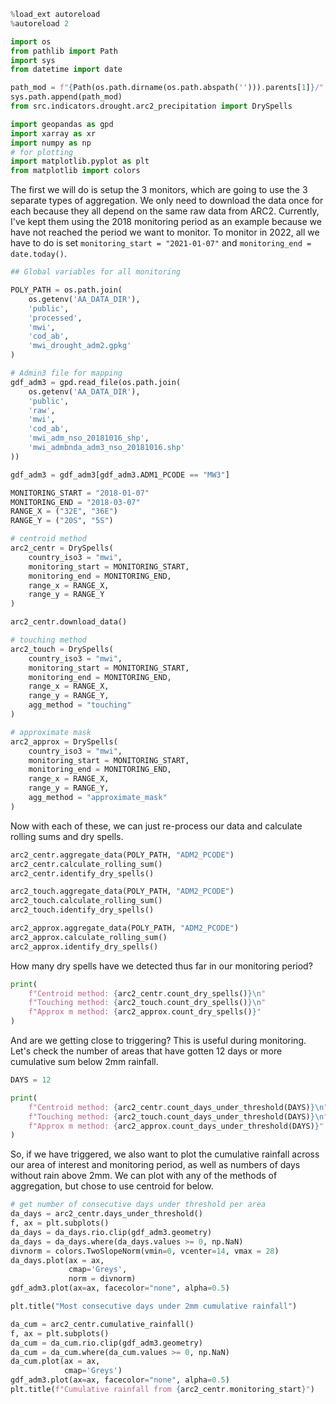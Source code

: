 ```python
%load_ext autoreload
%autoreload 2

import os
from pathlib import Path
import sys
from datetime import date

path_mod = f"{Path(os.path.dirname(os.path.abspath(''))).parents[1]}/"
sys.path.append(path_mod)
from src.indicators.drought.arc2_precipitation import DrySpells

import geopandas as gpd
import xarray as xr
import numpy as np
# for plotting
import matplotlib.pyplot as plt
from matplotlib import colors
```

The first we will do is setup the 3 monitors, which are going to use the 3 separate types of aggregation. We only need to download the data once for each because they all depend on the same raw data from ARC2. Currently, I've kept them using the 2018 monitoring period as an example because we have not reached the period we want to monitor. To monitor in 2022, all we have to do is set `monitoring_start = "2021-01-07"` and `monitoring_end = date.today()`.

```python
## Global variables for all monitoring

POLY_PATH = os.path.join(
    os.getenv('AA_DATA_DIR'),
    'public',
    'processed',
    'mwi',
    'cod_ab',
    'mwi_drought_adm2.gpkg'
)

# Admin3 file for mapping
gdf_adm3 = gpd.read_file(os.path.join(
    os.getenv('AA_DATA_DIR'),
    'public',
    'raw',
    'mwi',
    'cod_ab',
    'mwi_adm_nso_20181016_shp',
    'mwi_admbnda_adm3_nso_20181016.shp'
))

gdf_adm3 = gdf_adm3[gdf_adm3.ADM1_PCODE == "MW3"]

MONITORING_START = "2018-01-07"
MONITORING_END = "2018-03-07"
RANGE_X = ("32E", "36E")
RANGE_Y = ("20S", "5S")

# centroid method
arc2_centr = DrySpells(
    country_iso3 = "mwi",
    monitoring_start = MONITORING_START,
    monitoring_end = MONITORING_END,
    range_x = RANGE_X,
    range_y = RANGE_Y
)

arc2_centr.download_data()

# touching method
arc2_touch = DrySpells(
    country_iso3 = "mwi",
    monitoring_start = MONITORING_START,
    monitoring_end = MONITORING_END,
    range_x = RANGE_X,
    range_y = RANGE_Y,
    agg_method = "touching"
)

# approximate mask
arc2_approx = DrySpells(
    country_iso3 = "mwi",
    monitoring_start = MONITORING_START,
    monitoring_end = MONITORING_END,
    range_x = RANGE_X,
    range_y = RANGE_Y,
    agg_method = "approximate_mask"
)
```

Now with each of these, we can just re-process our data and calculate rolling sums and dry spells.

```python
arc2_centr.aggregate_data(POLY_PATH, "ADM2_PCODE")
arc2_centr.calculate_rolling_sum()
arc2_centr.identify_dry_spells()

arc2_touch.aggregate_data(POLY_PATH, "ADM2_PCODE")
arc2_touch.calculate_rolling_sum()
arc2_touch.identify_dry_spells()

arc2_approx.aggregate_data(POLY_PATH, "ADM2_PCODE")
arc2_approx.calculate_rolling_sum()
arc2_approx.identify_dry_spells()
```

How many dry spells have we detected thus far in our monitoring period?

```python
print(
    f"Centroid method: {arc2_centr.count_dry_spells()}\n"
    f"Touching method: {arc2_touch.count_dry_spells()}\n"
    f"Approx m method: {arc2_approx.count_dry_spells()}"
)
```

And are we getting close to triggering? This is useful during monitoring. Let's check the number of areas that have gotten 12 days or more cumulative sum below 2mm rainfall.

```python
DAYS = 12

print(
    f"Centroid method: {arc2_centr.count_days_under_threshold(DAYS)}\n"
    f"Touching method: {arc2_touch.count_days_under_threshold(DAYS)}\n"
    f"Approx m method: {arc2_approx.count_days_under_threshold(DAYS)}"
)
```

So, if we have triggered, we also want to plot the cumulative rainfall across our area of interest and monitoring period, as well as numbers of days without rain above 2mm. We can plot with any of the methods of aggregation, but chose to use centroid for below.

```python
# get number of consecutive days under threshold per area
da_days = arc2_centr.days_under_threshold()
f, ax = plt.subplots()
da_days = da_days.rio.clip(gdf_adm3.geometry)
da_days = da_days.where(da_days.values >= 0, np.NaN)
divnorm = colors.TwoSlopeNorm(vmin=0, vcenter=14, vmax = 28)
da_days.plot(ax = ax,
             cmap='Greys',
             norm = divnorm)
gdf_adm3.plot(ax=ax, facecolor="none", alpha=0.5)

plt.title("Most consecutive days under 2mm cumulative rainfall")
```

```python
da_cum = arc2_centr.cumulative_rainfall()
f, ax = plt.subplots()
da_cum = da_cum.rio.clip(gdf_adm3.geometry)
da_cum = da_cum.where(da_cum.values >= 0, np.NaN)
da_cum.plot(ax = ax,
            cmap='Greys')
gdf_adm3.plot(ax=ax, facecolor="none", alpha=0.5)
plt.title(f"Cumulative rainfall from {arc2_centr.monitoring_start}")
```

```python

```
